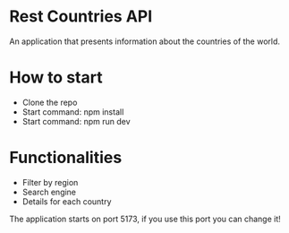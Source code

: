 # Rest Countries API

An application that presents information about the countries of the world.

# How to start
- Clone the repo
- Start command: npm install
- Start command: npm run dev



# Functionalities
- Filter by region
- Search engine
- Details for each country


The application starts on port 5173, if you use this port you can change it!
